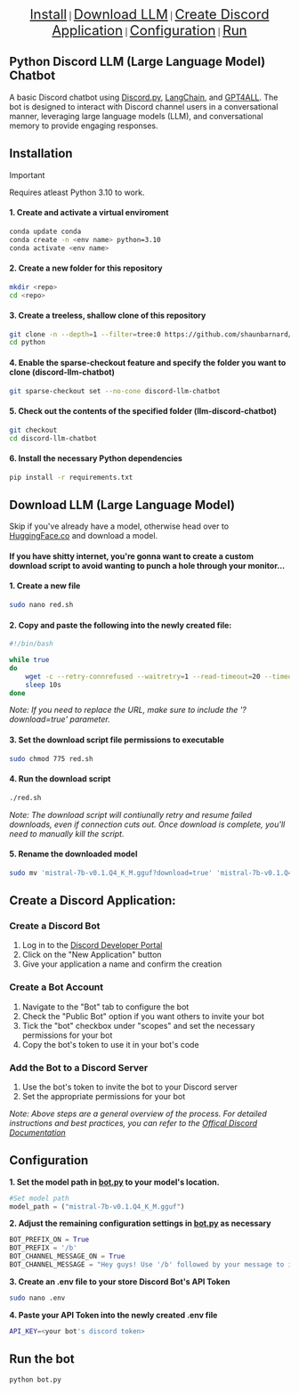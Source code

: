 <p align="center">
  <a href="#installation" style="font-size: 24px;">Install</a> |
  <a href="#download-llm-large-language-model" style="font-size: 24px;">Download LLM</a> |
  <a href="#create-a-discord-application" style="font-size: 24px;">Create Discord Application</a> |
  <a href="#configuration" style="font-size: 24px;">Configuration</a> |
  <a href="#run-the-bot" style="font-size: 24px;">Run</a>
</p>

## Python Discord LLM (Large Language Model) Chatbot

A basic Discord chatbot using [Discord.py](https://github.com/Rapptz/discord.py), [LangChain](https://github.com/langchain-ai/langchain), and [GPT4ALL](https://github.com/nomic-ai/gpt4all). The bot is designed to interact with Discord channel users in a conversational manner, leveraging large language models (LLM), and conversational memory to provide engaging responses.

## Installation

> [!IMPORTANT]
> Requires atleast Python 3.10 to work.

#### 1. Create and activate a virtual enviroment
```bash
conda update conda
conda create -n <env name> python=3.10
conda activate <env name>
```

#### 2. Create a new folder for this repository
```bash
mkdir <repo>
cd <repo>
```

#### 3. Create a treeless, shallow clone of this repository
```bash
git clone -n --depth=1 --filter=tree:0 https://github.com/shaunbarnard/python.git
cd python
```

#### 4. Enable the sparse-checkout feature and specify the folder you want to clone (discord-llm-chatbot)
```bash
git sparse-checkout set --no-cone discord-llm-chatbot
```

#### 5. Check out the contents of the specified folder (llm-discord-chatbot)
```bash
git checkout
cd discord-llm-chatbot
```

#### 6. Install the necessary Python dependencies
```bash
pip install -r requirements.txt
``` 

## Download LLM (Large Language Model)
Skip if you've already have a model, otherwise head over to [HuggingFace.co](https://huggingface.co/models?pipeline_tag=text-generation&sort=trending&search=.GGUF) and download a model.

#### If you have shitty internet, you're gonna want to create a custom download script to avoid wanting to punch a hole through your monitor...

#### 1. Create a new file
```bash
sudo nano red.sh
```

#### 2. Copy and paste the following into the newly created file:
```bash
#!/bin/bash

while true
do
    wget -c --retry-connrefused --waitretry=1 --read-timeout=20 --timeout=15 -t 0 "https://huggingface.co/TheBloke/Mistral-7B-v0.1-GGUF/resolve/main/mistral-7b-v0.1.Q4_K_M.gguf?download=true"
    sleep 10s
done
```

*Note: If you need to replace the URL, make sure to include the '?download=true' parameter.*

#### 3. Set the download script file permissions to executable
```bash
sudo chmod 775 red.sh
```

#### 4. Run the download script
```bash
./red.sh
```

*Note: The download script will contiunally retry and resume failed downloads, even if connection cuts out. Once download is complete, you'll need to manually kill the script.*

#### 5. Rename the downloaded model
```bash
sudo mv 'mistral-7b-v0.1.Q4_K_M.gguf?download=true' 'mistral-7b-v0.1.Q4_K_M.gguf'
```

## Create a Discord Application:

### Create a Discord Bot
1. Log in to the [Discord Developer Portal](https://discord.com/login?redirect_to=%2Fdevelopers%2Fapplications)
2. Click on the "New Application" button
3. Give your application a name and confirm the creation

### Create a Bot Account
1. Navigate to the "Bot" tab to configure the bot
2. Check the "Public Bot" option if you want others to invite your bot
3. Tick the "bot" checkbox under "scopes" and set the necessary permissions for your bot
4. Copy the bot's token to use it in your bot's code

### Add the Bot to a Discord Server
1. Use the bot's token to invite the bot to your Discord server
2. Set the appropriate permissions for your bot

*Note: Above steps are a general overview of the process. For detailed instructions and best practices, you can refer to the [Offical Discord Documentation](https://discord.com/developers/docs/intro)*

## Configuration

**1. Set the model path in [bot.py](https://github.com/shaunbarnard/python/blob/main/discord-llm-chatbot/bot.py?plain=1#L17) to your model's location.**

```py
#Set model path
model_path = ("mistral-7b-v0.1.Q4_K_M.gguf")
```

**2. Adjust the remaining configuration settings in [bot.py](https://github.com/shaunbarnard/python/blob/main/discord-llm-chatbot/bot.py?plain=#L18-L21) as necessary**

```py
BOT_PREFIX_ON = True
BOT_PREFIX = '/b'
BOT_CHANNEL_MESSAGE_ON = True
BOT_CHANNEL_MESSAGE = "Hey guys! Use '/b' followed by your message to interact with me ;)"
```

**3. Create an .env file to your store Discord Bot's API Token**

```bash
sudo nano .env
```

**4. Paste your API Token into the newly created .env file**

```bash
API_KEY=<your bot's discord token>
```

## Run the bot

```bash
python bot.py
```